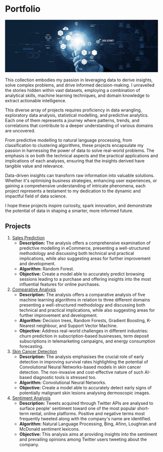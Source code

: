 # Portfolio
![Cover](Images/Cover.jpeg)

This collection embodies my passion in leveraging data to derive insights, solve complex problems, and drive informed decision-making. I unravelled the stories hidden within vast datasets, employing a combination of analytical skills, machine learning techniques, and domain knowledge to extract actionable intelligence.

This diverse array of projects requires proficiency in data wrangling, exploratory data analysis, statistical modelling, and predictive analytics. Each one of them represents a journey where patterns, trends, and correlations that contribute to a deeper understanding of various domains are uncovered.

From predictive modelling to natural language processing, from classification to clustering algorithms, these projects encapsulate my passion in harnessing the power of data to solve real-world problems. The emphasis is on both the technical aspects and the practical applications and implications of each analyses, ensuring that the insights derived have tangible value and relevance.

Data-driven insights can transform raw information into valuable solutions. Whether it's optimising business strategies, enhancing user experiences, or gaining a comprehensive understanding of intricate phenomena, each project represents a testament to my dedication to the dynamic and impactful field of data science.

I hope these projects inspire curiosity, spark innovation, and demonstrate the potential of data in shaping a smarter, more informed future.

## Projects
1. [Sales Prediction](https://github.com/justgrossi/Portfolio/blob/main/1.Sales_Prediction/description.md)
   - **Description:** The analysis offers a comprehensive examination of predictive modelling in eCommerce, presenting a well-structured methodology and discussing both technical and practical implications, while also suggesting areas for further improvement and development.
   - **Algorithm:** Random Forest.
   - **Objective:** Create a model able to accurately predict browsing sessions leading to a purchase and offering insights into the most influential features for online purchases.
2. [Comparative Analysis](https://github.com/justgrossi/Portfolio/blob/main/2.Comparative_Analysis/description.md)
   - **Description:** The analysis offers a comparative analysis of five machine learning algorithms in relation to three different domains presenting a well-structured methodology and discussing both technical and practical implications, while also suggesting areas for further improvement and development.
   - **Algorithm:** Decision trees, Random Forests, Gradient Boosting, K-Nearest neighbour, and Support Vector Machine.
   - **Objective:** Address real-world challenges in different industries: churn prediction in subscription-based businesses, term deposit subscriptions in telemarketing campaigns, and energy consumption forecasting.
3. [Skin Cancer Detection](https://github.com/justgrossi/Portfolio/blob/main/3.Skin_Cancer/description.md)
   - **Description:** The analysis emphasises the crucial role of early detection in improving survival rates highlighting the potential of Convolutional Neural Networks-based models in skin cancer detection. The non-invasive and cost-effective nature of such AI-based diagnostic tools is stressed too.
   - **Algorithm:** Convolutional Neural Networks.
   - **Objective:** Create a model able to accurately detect early signs of potentially malignant skin lesions analysing dermoscopic images.
4. [Sentiment Analysis](https://github.com/justgrossi/Portfolio/blob/main/4.Sentiment_Analysis/description.md)
   - **Description:** Tweets acquired through Twitter APIs are analysed to surface people' sentiment toward one of the most popular short-term rental, online platforms. Positive and negative terms most frequently tweeted along with the company's name are identified.
   - **Algorithm:** Natural Language Processing, Bing, Afinn, Loughran and McDonald sentiment lexicons.
   - **Objective:** This analysis aims at providing insights into the sentiment and prevailing opinions among Twitter users tweeting about the company.